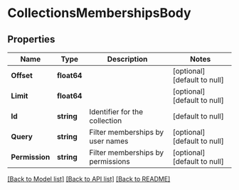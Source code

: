 # CollectionsMembershipsBody

## Properties
Name | Type | Description | Notes
------------ | ------------- | ------------- | -------------
**Offset** | **float64** |  | [optional] [default to null]
**Limit** | **float64** |  | [optional] [default to null]
**Id** | **string** | Identifier for the collection | [default to null]
**Query** | **string** | Filter memberships by user names | [optional] [default to null]
**Permission** | **string** | Filter memberships by permissions | [optional] [default to null]

[[Back to Model list]](../README.md#documentation-for-models) [[Back to API list]](../README.md#documentation-for-api-endpoints) [[Back to README]](../README.md)

